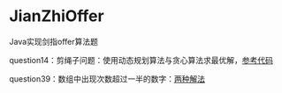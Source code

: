 # JianZhiOffer
Java实现剑指offer算法题

question14：剪绳子问题：使用动态规划算法与贪心算法求最优解，[参考代码](https://github.com/Angelswen/JianZhiOffer/blob/master/src/com/vechace/question14/maxProductAfterCutting.java)

question39：数组中出现次数超过一半的数字：[两种解法](https://github.com/Angelswen/JianZhiOffer/blob/master/src/com/vechace/question39/MoreThanHalfNum.java)
